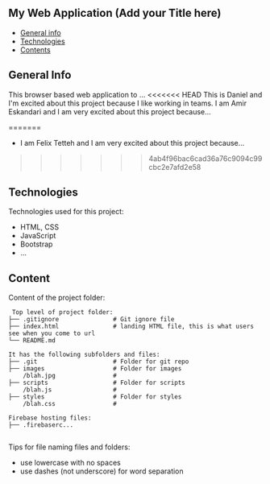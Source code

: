 ## My Web Application (Add your Title here)

* [General info](#general-info)
* [Technologies](#technologies)
* [Contents](#content)

## General Info

This browser based web application to ...
<<<<<<< HEAD
This is Daniel and I'm excited about this project because I like working in teams.
I am Amir Eskandari and I am very excited about this project because...
	
=======

* I am Felix Tetteh and I am very excited about this project because...
 
>>>>>>> 4ab4f96bac6cad36a76c9094c99cbc2e7afd2e58
## Technologies

Technologies used for this project:

* HTML, CSS
* JavaScript
* Bootstrap
* ...
 
## Content

Content of the project folder:

```
 Top level of project folder: 
├── .gitignore               # Git ignore file
├── index.html               # landing HTML file, this is what users see when you come to url
└── README.md

It has the following subfolders and files:
├── .git                     # Folder for git repo
├── images                   # Folder for images
    /blah.jpg                # 
├── scripts                  # Folder for scripts
    /blah.js                 # 
├── styles                   # Folder for styles
    /blah.css                # 

Firebase hosting files: 
├── .firebaserc...


```

Tips for file naming files and folders:

* use lowercase with no spaces
* use dashes (not underscore) for word separation
